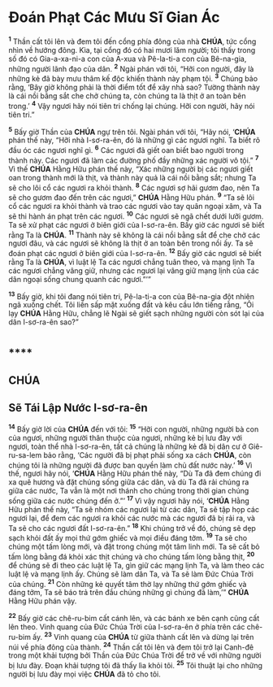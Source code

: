 # Đoán Phạt Các Mưu Sĩ Gian Ác

<sup><b>1</b></sup> Thần cất tôi lên và đem tôi đến cổng phía đông của nhà **CHÚA**, tức cổng nhìn về hướng đông. Kìa, tại cổng đó có hai mươi lăm người; tôi thấy trong số đó có Gia-a-xa-ni-a con của A-xua và Pê-la-ti-a con của Bê-na-gia, những người lãnh đạo của dân. <sup><b>2</b></sup> Ngài phán với tôi, “Hỡi con người, đây là những kẻ đã bày mưu thâm kế độc khiến thành này phạm tội. <sup><b>3</b></sup> Chúng bảo rằng, ‘Bây giờ không phải là thời điểm tốt để xây nhà sao? Tường thành này là cái nồi bằng sắt che chở chúng ta, còn chúng ta là thịt ở an toàn bên trong.’ <sup><b>4</b></sup> Vậy ngươi hãy nói tiên tri chống lại chúng. Hỡi con người, hãy nói tiên tri.”

<sup><b>5</b></sup> Bấy giờ Thần của **CHÚA** ngự trên tôi. Ngài phán với tôi, “Hãy nói, ‘**CHÚA** phán thế này, “Hỡi nhà I-sơ-ra-ên, đó là những gì các ngươi nghĩ. Ta biết rõ đầu óc các ngươi nghĩ gì. <sup><b>6</b></sup> Các ngươi đã giết oan biết bao người trong thành này. Các ngươi đã làm các đường phố đầy những xác người vô tội.” <sup><b>7</b></sup> Vì thế **CHÚA** Hằng Hữu phán thế này, “Xác những người bị các ngươi giết oan trong thành mới là thịt, và thành này quả là cái nồi bằng sắt; nhưng Ta sẽ cho lôi cổ các ngươi ra khỏi thành. <sup><b>8</b></sup> Các ngươi sợ hãi gươm đao, nên Ta sẽ cho gươm đao đến trên các ngươi,” **CHÚA** Hằng Hữu phán. <sup><b>9</b></sup> “Ta sẽ lôi cổ các ngươi ra khỏi thành và trao các ngươi vào tay quân ngoại xâm, và Ta sẽ thi hành án phạt trên các ngươi. <sup><b>10</b></sup> Các ngươi sẽ ngã chết dưới lưỡi gươm. Ta sẽ xử phạt các ngươi ở biên giới của I-sơ-ra-ên. Bấy giờ các ngươi sẽ biết rằng Ta là **CHÚA**. <sup><b>11</b></sup> Thành này sẽ không là cái nồi bằng sắt để che chở các ngươi đâu, và các ngươi sẽ không là thịt ở an toàn bên trong nồi ấy. Ta sẽ đoán phạt các ngươi ở biên giới của I-sơ-ra-ên. <sup><b>12</b></sup> Bấy giờ các ngươi sẽ biết rằng Ta là **CHÚA**, vì luật lệ Ta các ngươi chẳng tuân theo, và mạng lịnh Ta các ngươi chẳng vâng giữ, nhưng các ngươi lại vâng giữ mạng lịnh của các dân ngoại sống chung quanh các ngươi.”’”

<sup><b>13</b></sup> Bấy giờ, khi tôi đang nói tiên tri, Pê-la-ti-a con của Bê-na-gia đột nhiên ngã xuống chết. Tôi liền sấp mặt xuống đất và kêu cầu lớn tiếng rằng, “Ôi lạy **CHÚA** Hằng Hữu, chẳng lẽ Ngài sẽ giết sạch những người còn sót lại của dân I-sơ-ra-ên sao?”

#

## \*\*\*\*

## CHÚA

## Sẽ Tái Lập Nước I-sơ-ra-ên

<sup><b>14</b></sup> Bấy giờ lời của **CHÚA** đến với tôi: <sup><b>15</b></sup> “Hỡi con người, những người bà con của ngươi, những người thân thuộc của ngươi, những kẻ bị lưu đày với ngươi, toàn thể nhà I-sơ-ra-ên, tất cả chúng là những kẻ đã bị dân cư ở Giê-ru-sa-lem bảo rằng, ‘Các người đã bị phạt phải sống xa cách **CHÚA**, còn chúng tôi là những người đã được ban quyền làm chủ đất nước này.’ <sup><b>16</b></sup> Vì thế, ngươi hãy nói, ‘**CHÚA** Hằng Hữu phán thế này, “Dù Ta đã đem chúng đi xa quê hương và đặt chúng sống giữa các dân, và dù Ta đã rải chúng ra giữa các nước, Ta vẫn là một nơi thánh cho chúng trong thời gian chúng sống giữa các nước chúng đến ở.”’ <sup><b>17</b></sup> Vì vậy ngươi hãy nói, ‘**CHÚA** Hằng Hữu phán thế này, “Ta sẽ nhóm các ngươi lại từ các dân, Ta sẽ tập họp các ngươi lại, để đem các ngươi ra khỏi các nước mà các ngươi đã bị rải ra, và Ta sẽ cho các ngươi đất I-sơ-ra-ên.” <sup><b>18</b></sup> Khi chúng trở về đó, chúng sẽ dẹp sạch khỏi đất ấy mọi thứ gớm ghiếc và mọi điều đáng tởm. <sup><b>19</b></sup> Ta sẽ cho chúng một tấm lòng mới, và đặt trong chúng một tâm linh mới. Ta sẽ cất bỏ tấm lòng bằng đá khỏi xác thịt chúng và cho chúng tấm lòng bằng thịt, <sup><b>20</b></sup> để chúng sẽ đi theo các luật lệ Ta, gìn giữ các mạng lịnh Ta, và làm theo các luật lệ và mạng lịnh ấy. Chúng sẽ làm dân Ta, và Ta sẽ làm Đức Chúa Trời của chúng. <sup><b>21</b></sup> Còn những kẻ quyết tâm thờ lạy những thứ gớm ghiếc và đáng tởm, Ta sẽ báo trả trên đầu chúng những gì chúng đã làm,’” **CHÚA** Hằng Hữu phán vậy.

<sup><b>22</b></sup> Bấy giờ các chê-ru-bim cất cánh lên, và các bánh xe bên cạnh cũng cất lên theo. Vinh quang của Đức Chúa Trời của I-sơ-ra-ên ở phía trên các chê-ru-bim ấy. <sup><b>23</b></sup> Vinh quang của **CHÚA** từ giữa thành cất lên và dừng lại trên núi về phía đông của thành. <sup><b>24</b></sup> Thần cất tôi lên và đem tôi trở lại Canh-đê trong một khải tượng bởi Thần của Đức Chúa Trời để trở về với những người bị lưu đày. Đoạn khải tượng tôi đã thấy lìa khỏi tôi. <sup><b>25</b></sup> Tôi thuật lại cho những người bị lưu đày mọi việc **CHÚA** đã tỏ cho tôi.
